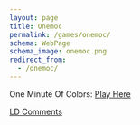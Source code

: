 ```yaml
---
layout: page
title: Onemoc
permalink: /games/onemoc/
schema: WebPage
schema_image: onemoc.png
redirect_from:
  - /onemoc/
---
```


One Minute Of Colors: [Play Here](/games/onemoc/play/)

[LD Comments](https://web.archive.org/web/20200808031643/http://www.ludumdare.com/compo/ludum-dare-27/?action=preview&uid=2971)
